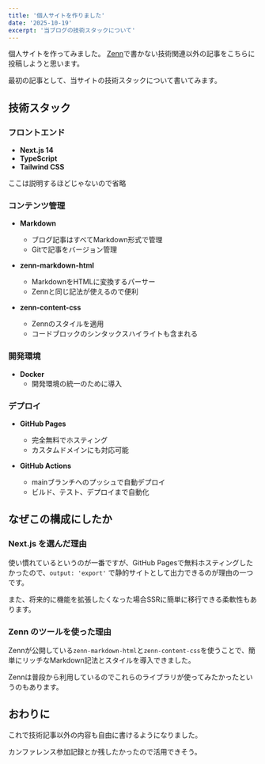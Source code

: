 ```yaml
---
title: '個人サイトを作りました'
date: '2025-10-19'
excerpt: '当ブログの技術スタックについて'
---
```


個人サイトを作ってみました。
[Zenn](https://zenn.dev/tmkst)で書かない技術関連以外の記事をこちらに投稿しようと思います。

最初の記事として、当サイトの技術スタックについて書いてみます。

## 技術スタック

### フロントエンド

- **Next.js 14**
- **TypeScript**
- **Tailwind CSS**

ここは説明するほどじゃないので省略

### コンテンツ管理

- **Markdown**
  - ブログ記事はすべてMarkdown形式で管理
  - Gitで記事をバージョン管理

- **zenn-markdown-html**
  - MarkdownをHTMLに変換するパーサー
  - Zennと同じ記法が使えるので便利

- **zenn-content-css**
  - Zennのスタイルを適用
  - コードブロックのシンタックスハイライトも含まれる

### 開発環境

- **Docker**
  - 開発環境の統一のために導入

### デプロイ

- **GitHub Pages**
  - 完全無料でホスティング
  - カスタムドメインにも対応可能

- **GitHub Actions**
  - mainブランチへのプッシュで自動デプロイ
  - ビルド、テスト、デプロイまで自動化

## なぜこの構成にしたか

### Next.js を選んだ理由

使い慣れているというのが一番ですが、GitHub Pagesで無料ホスティングしたかったので、`output: 'export'` で静的サイトとして出力できるのが理由の一つです。

また、将来的に機能を拡張したくなった場合SSRに簡単に移行できる柔軟性もあります。

### Zenn のツールを使った理由

Zennが公開している`zenn-markdown-html`と`zenn-content-css`を使うことで、簡単にリッチなMarkdown記法とスタイルを導入できました。

Zennは普段から利用しているのでこれらのライブラリが使ってみたかったというのもあります。

## おわりに

これで技術記事以外の内容も自由に書けるようになりました。

カンファレンス参加記録とか残したかったので活用できそう。

